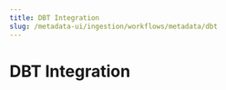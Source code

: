 ```yaml
---
title: DBT Integration
slug: /metadata-ui/ingestion/workflows/metadata/dbt
---
```


# DBT Integration
